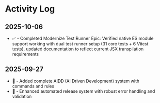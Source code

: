 # Activity Log

## 2025-10-06

- ✅ - Completed Modernize Test Runner Epic: Verified native ES module support working with dual test runner setup (31 core tests + 6 Vitest tests), updated documentation to reflect current JSX transpilation requirements

## 2025-09-27

- 🚀 - Added complete AIDD (AI Driven Development) system with commands and rules
- 🚀 - Enhanced automated release system with robust error handling and validation
